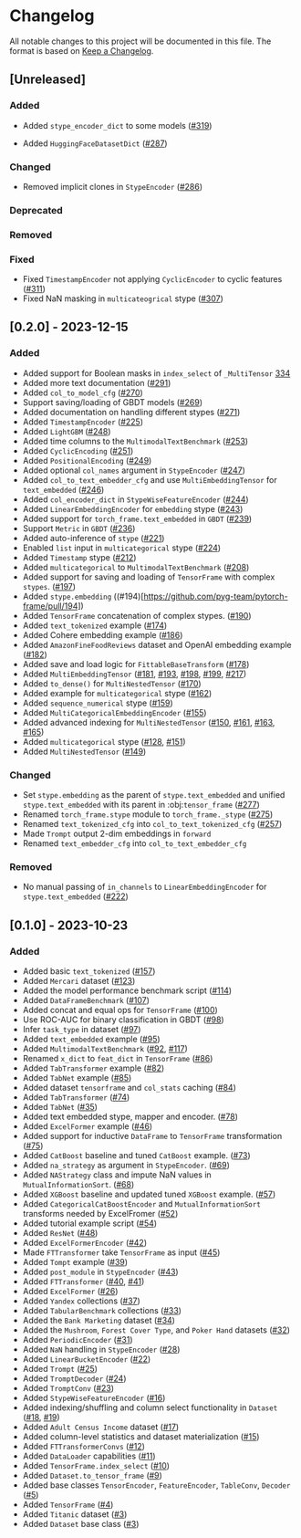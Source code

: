 # Changelog

All notable changes to this project will be documented in this file.
The format is based on [Keep a Changelog](http://keepachangelog.com/en/1.0.0/).


## [Unreleased]

### Added
- Added `stype_encoder_dict` to some models ([#319](https://github.com/pyg-team/pytorch-frame/pull/319))

- Added `HuggingFaceDatasetDict` ([#287](https://github.com/pyg-team/pytorch-frame/pull/287))

### Changed
- Removed implicit clones in `StypeEncoder` ([#286](https://github.com/pyg-team/pytorch-frame/pull/286))

### Deprecated

### Removed

### Fixed
- Fixed `TimestampEncoder` not applying `CyclicEncoder` to cyclic features ([#311](https://github.com/pyg-team/pytorch-frame/pull/311))
- Fixed NaN masking in `multicateogrical` stype ([#307](https://github.com/pyg-team/pytorch-frame/pull/307))

## [0.2.0] - 2023-12-15

### Added

- Added support for Boolean masks in `index_select` of `_MultiTensor` [334](https://github.com/pyg-team/pytorch-frame/pull/334) 
- Added more text documentation ([#291](https://github.com/pyg-team/pytorch-frame/pull/291))
- Added `col_to_model_cfg` ([#270](https://github.com/pyg-team/pytorch-frame/pull/270))
- Support saving/loading of GBDT models ([#269](https://github.com/pyg-team/pytorch-frame/pull/269))
- Added documentation on handling different stypes ([#271](https://github.com/pyg-team/pytorch-frame/pull/271))
- Added `TimestampEncoder` ([#225](https://github.com/pyg-team/pytorch-frame/pull/225))
- Added `LightGBM` ([#248](https://github.com/pyg-team/pytorch-frame/pull/248))
- Added time columns to the `MultimodalTextBenchmark` ([#253](https://github.com/pyg-team/pytorch-frame/pull/253))
- Added `CyclicEncoding` ([#251](https://github.com/pyg-team/pytorch-frame/pull/251))
- Added `PositionalEncoding` ([#249](https://github.com/pyg-team/pytorch-frame/pull/249))
- Added optional `col_names` argument in `StypeEncoder` ([#247](https://github.com/pyg-team/pytorch-frame/pull/247))
- Added `col_to_text_embedder_cfg` and use `MultiEmbeddingTensor` for `text_embedded` ([#246](https://github.com/pyg-team/pytorch-frame/pull/246))
- Added `col_encoder_dict` in `StypeWiseFeatureEncoder` ([#244](https://github.com/pyg-team/pytorch-frame/pull/244))
- Added `LinearEmbeddingEncoder` for `embedding` stype ([#243](https://github.com/pyg-team/pytorch-frame/pull/243))
- Added support for `torch_frame.text_embedded` in `GBDT` ([#239](https://github.com/pyg-team/pytorch-frame/pull/239))
- Support `Metric` in `GBDT` ([#236](https://github.com/pyg-team/pytorch-frame/pull/236))
- Added auto-inference of `stype` ([#221](https://github.com/pyg-team/pytorch-frame/pull/221))
- Enabled `list` input in `multicategorical` stype ([#224](https://github.com/pyg-team/pytorch-frame/pull/224))
- Added `Timestamp` stype ([#212](https://github.com/pyg-team/pytorch-frame/pull/212))
- Added `multicategorical` to `MultimodalTextBenchmark` ([#208](https://github.com/pyg-team/pytorch-frame/pull/208))
- Added support for saving and loading of `TensorFrame` with complex `stypes`. ([#197](https://github.com/pyg-team/pytorch-frame/pull/197))
- Added `stype.embedding` ((#194)[https://github.com/pyg-team/pytorch-frame/pull/194])
- Added `TensorFrame` concatenation of complex stypes. ([#190](https://github.com/pyg-team/pytorch-frame/pull/190))
- Added `text_tokenized` example ([#174](https://github.com/pyg-team/pytorch-frame/pull/174))
- Added Cohere embedding example ([#186](https://github.com/pyg-team/pytorch-frame/pull/186))
- Added `AmazonFineFoodReviews` dataset and OpenAI embedding example ([#182](https://github.com/pyg-team/pytorch-frame/pull/182))
- Added save and load logic for `FittableBaseTransform` ([#178](https://github.com/pyg-team/pytorch-frame/pull/178))
- Added `MultiEmbeddingTensor` ([#181](https://github.com/pyg-team/pytorch-frame/pull/181), [#193](https://github.com/pyg-team/pytorch-frame/pull/193), [#198](https://github.com/pyg-team/pytorch-frame/pull/198), [#199](https://github.com/pyg-team/pytorch-frame/pull/199), [#217](https://github.com/pyg-team/pytorch-frame/pull/217))
- Added `to_dense()` for `MultiNestedTensor` ([#170](https://github.com/pyg-team/pytorch-frame/pull/170))
- Added example for `multicategorical` stype ([#162](https://github.com/pyg-team/pytorch-frame/pull/162))
- Added `sequence_numerical` stype ([#159](https://github.com/pyg-team/pytorch-frame/pull/159))
- Added `MultiCategoricalEmbeddingEncoder` ([#155](https://github.com/pyg-team/pytorch-frame/pull/155))
- Added advanced indexing for `MultiNestedTensor` ([#150](https://github.com/pyg-team/pytorch-frame/pull/150), [#161](https://github.com/pyg-team/pytorch-frame/pull/161), [#163](https://github.com/pyg-team/pytorch-frame/pull/163), [#165](https://github.com/pyg-team/pytorch-frame/pull/165))
- Added `multicategorical` stype ([#128](https://github.com/pyg-team/pytorch-frame/pull/128), [#151](https://github.com/pyg-team/pytorch-frame/pull/151))
- Added `MultiNestedTensor` ([#149](https://github.com/pyg-team/pytorch-frame/pull/149))

### Changed

- Set `stype.embedding` as the parent of `stype.text_embedded` and unified `stype.text_embedded` with its parent in :obj:`tensor_frame` ([#277](https://github.com/pyg-team/pytorch-frame/pull/277))
- Renamed `torch_frame.stype` module to `torch_frame._stype` ([#275](https://github.com/pyg-team/pytorch-frame/pull/275))
- Renamed `text_tokenized_cfg` into `col_to_text_tokenized_cfg` ([#257](https://github.com/pyg-team/pytorch-frame/pull/257))
- Made `Trompt` output 2-dim embeddings in `forward`
- Renamed `text_embedder_cfg` into `col_to_text_embedder_cfg`

### Removed

- No manual passing of `in_channels` to `LinearEmbeddingEncoder` for `stype.text_embedded` ([#222](https://github.com/pyg-team/pytorch-frame/pull/222))


## [0.1.0] - 2023-10-23

### Added

- Added basic `text_tokenized` ([#157](https://github.com/pyg-team/pytorch-frame/pull/157))
- Added `Mercari` dataset ([#123](https://github.com/pyg-team/pytorch-frame/pull/123/files))
- Added the model performance benchmark script ([#114](https://github.com/pyg-team/pytorch-frame/pull/114))
- Added `DataFrameBenchmark` ([#107](https://github.com/pyg-team/pytorch-frame/pull/107))
- Added concat and equal ops for `TensorFrame` ([#100](https://github.com/pyg-team/pytorch-frame/pull/100))
- Use ROC-AUC for binary classification in GBDT ([#98](https://github.com/pyg-team/pytorch-frame/pull/98))
- Infer `task_type` in dataset ([#97](https://github.com/pyg-team/pytorch-frame/pull/97))
- Added `text_embedded` example ([#95](https://github.com/pyg-team/pytorch-frame/pull/95))
- Added `MultimodalTextBenchmark` ([#92](https://github.com/pyg-team/pytorch-frame/pull/92), [#117](https://github.com/pyg-team/pytorch-frame/pull/117))
- Renamed `x_dict` to `feat_dict` in `TensorFrame` ([#86](https://github.com/pyg-team/pytorch-frame/pull/86))
- Added `TabTransformer` example ([#82](https://github.com/pyg-team/pytorch-frame/pull/82))
- Added `TabNet` example ([#85](https://github.com/pyg-team/pytorch-frame/pull/85))
- Added dataset `tensorframe` and `col_stats` caching ([#84](https://github.com/pyg-team/pytorch-frame/pull/84))
- Added `TabTransformer` ([#74](https://github.com/pyg-team/pytorch-frame/pull/74))
- Added `TabNet` ([#35](https://github.com/pyg-team/pytorch-frame/pull/35))
- Added text embedded stype, mapper and encoder. ([#78](https://github.com/pyg-team/pytorch-frame/pull/78))
- Added `ExcelFormer` example ([#46](https://github.com/pyg-team/pytorch-frame/pull/46))
- Added support for inductive `DataFrame` to `TensorFrame` transformation ([#75](https://github.com/pyg-team/pytorch-frame/pull/75))
- Added `CatBoost` baseline and tuned `CatBoost` example. ([#73](https://github.com/pyg-team/pytorch-frame/pull/73))
- Added `na_strategy` as argument in `StypeEncoder`. ([#69](https://github.com/pyg-team/pytorch-frame/pull/69))
- Added `NAStrategy` class and impute NaN values in `MutualInformationSort`. ([#68](https://github.com/pyg-team/pytorch-frame/pull/68))
- Added `XGBoost` baseline and updated tuned `XGBoost` example. ([#57](https://github.com/pyg-team/pytorch-frame/pull/57))
- Added `CategoricalCatBoostEncoder` and `MutualInformationSort` transforms needed by ExcelFromer ([#52](https://github.com/pyg-team/pytorch-frame/pull/52))
- Added tutorial example script ([#54](https://github.com/pyg-team/pytorch-frame/pull/54))
- Added `ResNet` ([#48](https://github.com/pyg-team/pytorch-frame/pull/48))
- Added `ExcelFormerEncoder` ([#42](https://github.com/pyg-team/pytorch-frame/pull/42))
- Made `FTTransformer` take `TensorFrame` as input ([#45](https://github.com/pyg-team/pytorch-frame/pull/45))
- Added `Tompt` example ([#39](https://github.com/pyg-team/pytorch-frame/pull/39))
- Added `post_module` in `StypeEncoder` ([#43](https://github.com/pyg-team/pytorch-frame/pull/43))
- Added `FTTransformer` ([#40](https://github.com/pyg-team/pytorch-frame/pull/40), [#41](https://github.com/pyg-team/pytorch-frame/pull/41))
- Added `ExcelFormer` ([#26](https://github.com/pyg-team/pytorch-frame/pull/26))
- Added `Yandex` collections ([#37](https://github.com/pyg-team/pytorch-frame/pull/37))
- Added `TabularBenchmark` collections ([#33](https://github.com/pyg-team/pytorch-frame/pull/33))
- Added the `Bank Marketing` dataset ([#34](https://github.com/pyg-team/pytorch-frame/pull/34))
- Added the `Mushroom`, `Forest Cover Type`, and `Poker Hand` datasets ([#32](https://github.com/pyg-team/pytorch-frame/pull/32))
- Added `PeriodicEncoder` ([#31](https://github.com/pyg-team/pytorch-frame/pull/31))
- Added `NaN` handling in `StypeEncoder` ([#28](https://github.com/pyg-team/pytorch-frame/pull/28))
- Added `LinearBucketEncoder` ([#22](https://github.com/pyg-team/pytorch-frame/pull/22))
- Added `Trompt` ([#25](https://github.com/pyg-team/pytorch-frame/pull/25))
- Added `TromptDecoder` ([#24](https://github.com/pyg-team/pytorch-frame/pull/24))
- Added `TromptConv` ([#23](https://github.com/pyg-team/pytorch-frame/pull/23))
- Added `StypeWiseFeatureEncoder` ([#16](https://github.com/pyg-team/pytorch-frame/pull/16))
- Added indexing/shuffling and column select functionality in `Dataset` ([#18](https://github.com/pyg-team/pytorch-frame/pull/18), [#19](https://github.com/pyg-team/pytorch-frame/pull/19))
- Added `Adult Census Income` dataset ([#17](https://github.com/pyg-team/pytorch-frame/pull/17))
- Added column-level statistics and dataset materialization ([#15](https://github.com/pyg-team/pytorch-frame/pull/15))
- Added `FTTransformerConvs` ([#12](https://github.com/pyg-team/pytorch-frame/pull/12))
- Added `DataLoader` capabilities ([#11](https://github.com/pyg-team/pytorch-frame/pull/11))
- Added `TensorFrame.index_select` ([#10](https://github.com/pyg-team/pytorch-frame/pull/10))
- Added `Dataset.to_tensor_frame` ([#9](https://github.com/pyg-team/pytorch-frame/pull/9))
- Added base classes `TensorEncoder`, `FeatureEncoder`, `TableConv`, `Decoder` ([#5](https://github.com/pyg-team/pytorch-frame/pull/5))
- Added `TensorFrame` ([#4](https://github.com/pyg-team/pytorch-frame/pull/4))
- Added `Titanic` dataset ([#3](https://github.com/pyg-team/pytorch-frame/pull/3))
- Added `Dataset` base class ([#3](https://github.com/pyg-team/pytorch-frame/pull/3))
